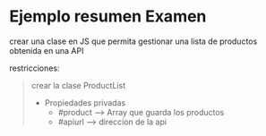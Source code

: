 # Ejemplo resumen Examen

crear una clase en JS que permita gestionar una lista
de productos obtenida en una API

restricciones:

> crear la clase ProductList
>  - Propiedades privadas
>    + #product --> Array que guarda los productos 
>    + #apiurl --> direccion de la api